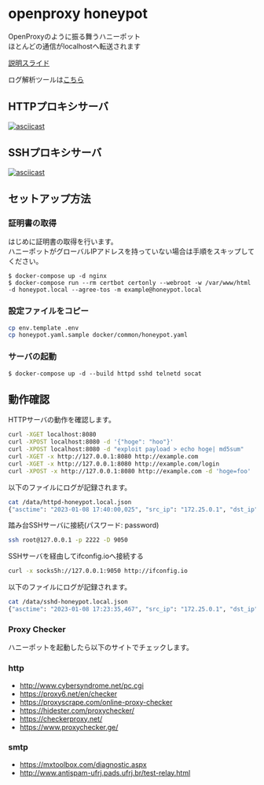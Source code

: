 # openproxy honeypot

OpenProxyのように振る舞うハニーポット  
ほとんどの通信がlocalhostへ転送されます  

[説明スライド](https://speakerdeck.com/tatsui/openproxyxing-hanihotuto-proxypot)

ログ解析ツールは[こちら](https://github.com/phishing-hunter/proxypot-analyzer)

## HTTPプロキシサーバ
[![asciicast](https://asciinema.org/a/550329.svg)](https://asciinema.org/a/550329)

## SSHプロキシサーバ
[![asciicast](https://asciinema.org/a/550328.svg)](https://asciinema.org/a/550328)

## セットアップ方法
### 証明書の取得
はじめに証明書の取得を行います。  
ハニーポットがグローバルIPアドレスを持っていない場合は手順をスキップしてください。  
```
$ docker-compose up -d nginx
$ docker-compose run --rm certbot certonly --webroot -w /var/www/html -d honeypot.local --agree-tos -m example@honeypot.local
```

### 設定ファイルをコピー
```bash
cp env.template .env
cp honeypot.yaml.sample docker/common/honeypot.yaml
```

### サーバの起動
```
$ docker-compose up -d --build httpd sshd telnetd socat
```

## 動作確認
HTTPサーバの動作を確認します。
```bash
curl -XGET localhost:8080
curl -XPOST localhost:8080 -d '{"hoge": "hoo"}'
curl -XPOST localhost:8080 -d "exploit payload > echo hoge| md5sum"
curl -XGET -x http://127.0.0.1:8080 http://example.com
curl -XGET -x http://127.0.0.1:8080 http://example.com/login
curl -XPOST -x http://127.0.0.1:8080 http://example.com -d 'hoge=foo'
```
以下のファイルにログが記録されます。
```bash
cat /data/httpd-honeypot.local.json
{"asctime": "2023-01-08 17:40:00,025", "src_ip": "172.25.0.1", "dst_ip": "example.com", "src_port": 60948, "dst_port": 80, "levelname": "INFO", "message": "proxy POST example.com", "method": "POST", "headers": {"Host": "example.com", "User-Agent": "curl/7.81.0", "Accept": "*/*", "Proxy-Connection": "Keep-Alive", "Content-Length": "8", "Content-Type": "application/x-www-form-urlencoded"}, "body": "", "size": 0, "path": "http://example.com/", "sensor": "honeypot.local", "session": "dfb255d8a50942c19f9e55f5648dc85a"}
```

踏み台SSHサーバに接続(パスワード: password)
```bash
ssh root@127.0.0.1 -p 2222 -D 9050
```

SSHサーバを経由してifconfig.ioへ接続する
```bash
curl -x socks5h://127.0.0.1:9050 http://ifconfig.io
```

以下のファイルにログが記録されます。
```bash
cat /data/sshd-honeypot.local.json
{"asctime": "2023-01-08 17:23:35,467", "src_ip": "172.25.0.1", "dst_ip": "ifconfig.io", "src_port": 60424, "dst_port": 80, "levelname": "INFO", "message": "check_channel_direct_tcpip_request", "command": "", "username": "root", "password": "password", "chanid": 1, "sensor": "honeypot.local"}
```

### Proxy Checker
ハニーポットを起動したら以下のサイトでチェックします。  

### http
* http://www.cybersyndrome.net/pc.cgi
* https://proxy6.net/en/checker
* https://proxyscrape.com/online-proxy-checker
* https://hidester.com/proxychecker/
* https://checkerproxy.net/
* https://www.proxychecker.ge/

### smtp
* https://mxtoolbox.com/diagnostic.aspx
* http://www.antispam-ufrj.pads.ufrj.br/test-relay.html

